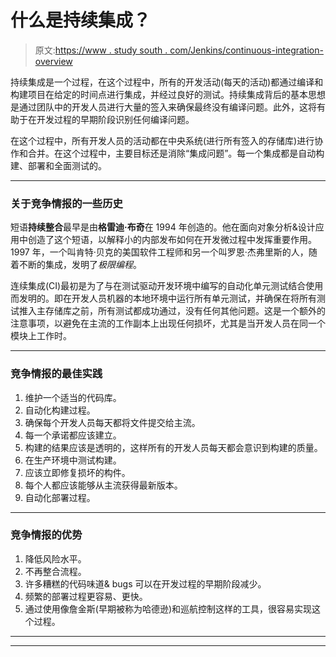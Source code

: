 # 什么是持续集成？

> 原文:[https://www . study south . com/Jenkins/continuous-integration-overview](https://www.studytonight.com/jenkins/continuous-integration-overview)

持续集成是一个过程，在这个过程中，所有的开发活动(每天的活动)都通过编译和构建项目在给定的时间点进行集成，并经过良好的测试。持续集成背后的基本思想是通过团队中的开发人员进行大量的签入来确保最终没有编译问题。此外，这将有助于在开发过程的早期阶段识别任何编译问题。

在这个过程中，所有开发人员的活动都在中央系统(进行所有签入的存储库)进行协作和合并。在这个过程中，主要目标还是消除“集成问题”。每一个集成都是自动构建、部署和全面测试的。

* * *

### 关于竞争情报的一些历史

短语**持续整合**最早是由**格雷迪·布奇**在 1994 年创造的。他在面向对象分析&设计应用中创造了这个短语，以解释小的内部发布如何在开发微过程中发挥重要作用。1997 年，一个叫肯特·贝克的美国软件工程师和另一个叫罗恩·杰弗里斯的人，随着不断的集成，发明了*极限编程*。

连续集成(CI)最初是为了与在测试驱动开发环境中编写的自动化单元测试结合使用而发明的。即在开发人员机器的本地环境中运行所有单元测试，并确保在将所有测试推入主存储库之前，所有测试都成功通过，没有任何其他问题。这是一个额外的注意事项，以避免在主流的工作副本上出现任何损坏，尤其是当开发人员在同一个模块上工作时。

* * *

### 竞争情报的最佳实践

1.  维护一个适当的代码库。
2.  自动化构建过程。
3.  确保每个开发人员每天都将文件提交给主流。
4.  每一个承诺都应该建立。
5.  构建的结果应该是透明的，这样所有的开发人员每天都会意识到构建的质量。
6.  在生产环境中测试构建。
7.  应该立即修复损坏的构件。
8.  每个人都应该能够从主流获得最新版本。
9.  自动化部署过程。

* * *

### 竞争情报的优势

1.  降低风险水平。
2.  不再整合流程。
3.  许多糟糕的代码味道& bugs 可以在开发过程的早期阶段减少。
4.  频繁的部署过程更容易、更快。
5.  通过使用像詹金斯(早期被称为哈德逊)和巡航控制这样的工具，很容易实现这个过程。

* * *

* * *